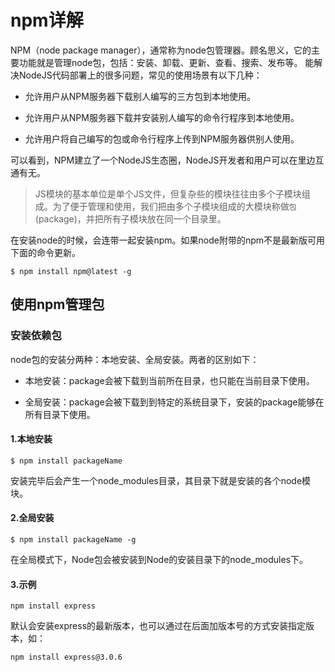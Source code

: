 # npm详解

NPM（node package manager），通常称为node包管理器。顾名思义，它的主要功能就是管理node包，包括：安装、卸载、更新、查看、搜索、发布等。
能解决NodeJS代码部署上的很多问题，常见的使用场景有以下几种：

* 允许用户从NPM服务器下载别人编写的三方包到本地使用。

* 允许用户从NPM服务器下载并安装别人编写的命令行程序到本地使用。

* 允许用户将自己编写的包或命令行程序上传到NPM服务器供别人使用。

可以看到，NPM建立了一个NodeJS生态圈，NodeJS开发者和用户可以在里边互通有无。
> JS模块的基本单位是单个JS文件，但复杂些的模块往往由多个子模块组成。为了便于管理和使用，我们把由多个子模块组成的大模块称做`包`(package)，并把所有子模块放在同一个目录里。

在安装node的时候，会连带一起安装npm。如果node附带的npm不是最新版可用下面的命令更新。

``` 
$ npm install npm@latest -g
```

## 使用npm管理包

### 安装依赖包

node包的安装分两种：本地安装、全局安装。两者的区别如下：

* 本地安装：package会被下载到当前所在目录，也只能在当前目录下使用。

* 全局安装：package会被下载到到特定的系统目录下，安装的package能够在所有目录下使用。

#### 1.本地安装

``` 
$ npm install packageName
```
安装完毕后会产生一个node_modules目录，其目录下就是安装的各个node模块。

#### 2.全局安装

``` 
$ npm install packageName -g
```
在全局模式下，Node包会被安装到Node的安装目录下的node_modules下。

#### 3.示例

``` 
npm install express 
```

默认会安装express的最新版本，也可以通过在后面加版本号的方式安装指定版本，如： 
``` 
npm install express@3.0.6 
```
